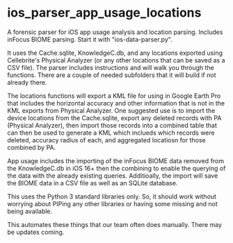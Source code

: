 # ios_parser_app_usage_locations
A forensic parser for iOS app usage analysis and location parsing.  Includes inFocus BIOME parsing. Start it with "ios-data-parser.py".

It uses the Cache.sqlite, KnowledgeC.db, and any locations exported using Cellebrite's Physical Analyzer (or any other locations that can be saved as a CSV file). 
The parser includes instructions and will walk you through the functions.  There are a couple of needed subfolders that it will build if not already there. 

The locations functions will export a KML file for using in Google Earth Pro that includes the horizontal accuracy and other information that is not in the 
KML exports from Physical Analyzer.  One suggested use is to import the device locations from the Cache.sqlite, export any deleted records with PA (Physical Analyzer),
then import those records into a combined table that can then be used to generate a KML which inclueds which records were deleted, accuracy radius of each, and 
aggregated locatiosn for those combined by PA.  

App usage includes the importing of the inFocus BIOME data removed from the KnowledgeC.db in iOS 16+ then the combining to enable the querying of the data with the 
already existing queries.  Additioally, the import will save the BIOME data in a CSV file as well as an SQLite database.  

This uses the Python 3 standard libraries only.  So, it should work without worrying about PIPing any other libraries or having some missing and not being available. 

This automates these things that our team often does manually.  There may be updates coming.  
